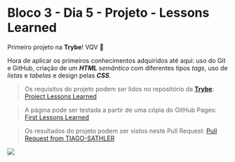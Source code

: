 # Bloco 3 - Dia 5 - Projeto - Lessons Learned

Primeiro projeto na __Trybe__! VQV :rocket:

Hora de aplicar os primeiros conhecimentos adquiridos até aqui: uso do Git e GitHub, criação de um __*HTML*__ *semântico* com diferentes tipos *tags*, uso de *listas* e *tabelas* e design pelas __*CSS*__.

> Os requisitos do projeto podem ser lidos no repositório da [__Trybe__](https://www.betrybe.com/): [Project Lessons Learned](https://github.com/tryber/sd-014-a-project-lessons-learned)

> A página pode ser testada a partir de uma cópia do GitHub Pages: [First Lessons Learned](https://tiagosathler.github.io/projects/lessons-learned/index.html)

> Os resultados do projeto podem ser vistos neste Pull Request: [Pull Request from TIAGO-SATHLER](https://github.com/tryber/sd-014-a-project-lessons-learned/pull/42)

![](https://github.com/tiagosathler/trybe-exercises/blob/master/fundamentos/bloco-03-introducao-%C3%A0-html-e-css/dia-5-projeto-lessons-learned/Results-Project-Lessons-Learned.png)